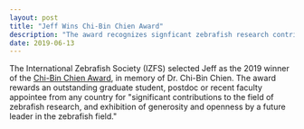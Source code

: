 ```yaml
---
layout: post
title: "Jeff Wins Chi-Bin Chien Award"
description: "The award recognizes signficant zebrafish research contributions, generosity, and openness."
date: 2019-06-13
---
```


The International Zebrafish Society (IZFS) selected Jeff as the 2019 winner of the [Chi-Bin Chien Award](https://www.izfs.org/page/CBCAwardNew), in memory of Dr. Chi-Bin Chien. The award rewards an outstanding graduate student, postdoc or recent faculty appointee from any country for "significant contributions to the field of zebrafish research, and exhibition of generosity and openness by a future leader in the zebrafish field."

